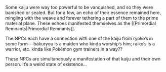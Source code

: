Some kaiju were way too powerful to be vanquished, and so they were banished or sealed. But for a few, an echo of their essence remained here, mingling with the weave and forever tethering a part of them to the prime material plane. These echoes manifested themselves as the [[Primordial Remnants|Primordial Remnants]].

The NPCs each have a connection with one of the kaiju from ryoko’s in some form— bakuryou is a maiden who kinda worship’s him; raiko’s is a warrior, etc. kinda like Pokémon gym trainers in a way??

These NPCs are simultaneously a manifestation of that kaiju and their own person. It’s a weird state of existence…

